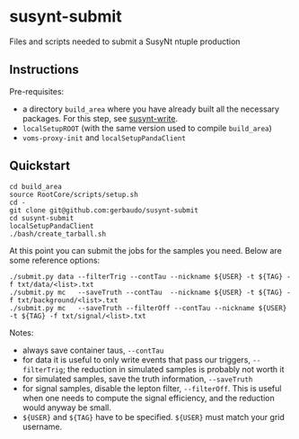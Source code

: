 susynt-submit
=============

Files and scripts needed to submit a SusyNt ntuple production

Instructions
------------

Pre-requisites:

- a directory `build_area` where you have already built all the necessary packages.
  For this step, see [susynt-write](https://github.com/gerbaudo/susynt-write).
- `localSetupROOT` (with the same version used to compile `build_area`)
- `voms-proxy-init` and `localSetupPandaClient`

Quickstart
----------

```
cd build_area
source RootCore/scripts/setup.sh
cd -
git clone git@github.com:gerbaudo/susynt-submit
cd susynt-submit
localSetupPandaClient
./bash/create_tarball.sh
```

At this point you can submit the jobs for the samples you need.
Below are some reference options:

```
./submit.py data --filterTrig --contTau --nickname ${USER} -t ${TAG} -f txt/data/<list>.txt
./submit.py mc   --saveTruth --contTau  --nickname ${USER} -t ${TAG} -f txt/background/<list>.txt
./submit.py mc   --saveTruth --filterOff --contTau --nickname ${USER} -t ${TAG} -f txt/signal/<list>.txt
```

Notes:
- always save container taus, `--contTau`
- for data it is useful to only write events that pass our triggers,
  `--filterTrig`; the reduction in simulated samples is probably not worth it
- for simulated samples, save the truth information, `--saveTruth`
- for signal samples, disable the lepton filter, `--filterOff`.
  This is useful when one needs to compute the signal efficiency,
  and the reduction would anyway be small.
- `${USER}` and `${TAG}` have to be specified. `${USER}` must match your grid username. 

